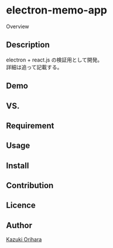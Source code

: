 electron-memo-app
====

Overview

## Description
electron + react.js の検証用として開発。  
詳細は追って記載する。  

## Demo

## VS. 

## Requirement

## Usage

## Install

## Contribution

## Licence

## Author

[Kazuki Orihara](https://github.com/1o1r3i0)
